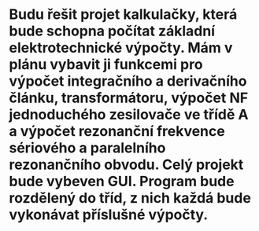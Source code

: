Budu řešit projet kalkulačky, která bude schopna počítat základní elektrotechnické výpočty. Mám v plánu vybavit ji 
funkcemi pro výpočet integračního a derivačního článku, transformátoru, výpočet NF jednoduchého zesilovače ve třídě A 
a výpočet rezonanční frekvence sériového a paralelního rezonančního obvodu. Celý projekt bude vybeven GUI.
Program bude rozdělený do tříd, z nich každá bude vykonávat příslušné výpočty. 
========
